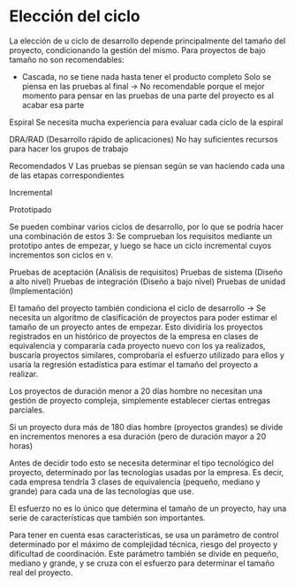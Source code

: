 # Elección del ciclo
La elección de u ciclo de desarrollo depende principalmente del tamaño del proyecto, condicionando la gestión del mismo. Para proyectos de bajo tamaño no son recomendables:
- Cascada, no se tiene nada hasta tener el producto completo
Solo se piensa en las pruebas al final → No recomendable porque el mejor momento para pensar en las pruebas de una parte del proyecto es al acabar esa parte

Espiral
Se necesita mucha experiencia para evaluar cada ciclo de la espiral

DRA/RAD (Desarrollo rápido de aplicaciones)
No hay suficientes recursos para hacer los grupos de trabajo 



Recomendados
V
Las pruebas se piensan según se van haciendo cada una de las etapas correspondientes


Incremental


Prototipado



Se pueden combinar varios ciclos de desarrollo, por lo que se podría hacer una combinación de estos 3: Se comprueban los requisitos mediante un prototipo antes de empezar, y luego se hace un ciclo incremental cuyos incrementos son ciclos en v.



Pruebas de aceptación (Análisis de requisitos)
Pruebas de sistema (Diseño a alto nivel)
Pruebas de integración (Diseño a bajo nivel)
Pruebas de unidad (Implementación)

El tamaño del proyecto también condiciona el ciclo de desarrollo → Se necesita un algoritmo de clasificación de proyectos para poder estimar el tamaño de un proyecto antes de empezar. Esto dividiría los proyectos registrados en un histórico de proyectos de la empresa en clases de equivalencia y compararía cada proyecto nuevo con los ya realizados, buscaría proyectos similares, comprobaría el esfuerzo utilizado para ellos y usaría la regresión estadística para estimar el tamaño del proyecto a realizar.

Los proyectos de duración menor a 20 días hombre no necesitan una gestión de proyecto compleja, simplemente establecer ciertas entregas parciales.

Si un proyecto dura más de 180 días hombre (proyectos grandes) se divide en incrementos menores a esa duración (pero de duración mayor a 20 horas)

Antes de decidir todo esto se necesita determinar el tipo tecnológico del proyecto, determinado por las tecnologías usadas por la empresa. Es decir, cada empresa tendría 3 clases de equivalencia (pequeño, mediano y grande) para cada una de las tecnologías que use.

El esfuerzo no es lo único que determina el tamaño de un proyecto, hay una serie de características que también son importantes.

Para tener en cuenta esas características, se usa un parámetro de control determinado por el máximo de complejidad técnica, riesgo del proyecto y dificultad de coordinación. Este parámetro también se divide en pequeño, mediano y grande, y se cruza con el esfuerzo para determinar el tamaño real del proyecto.